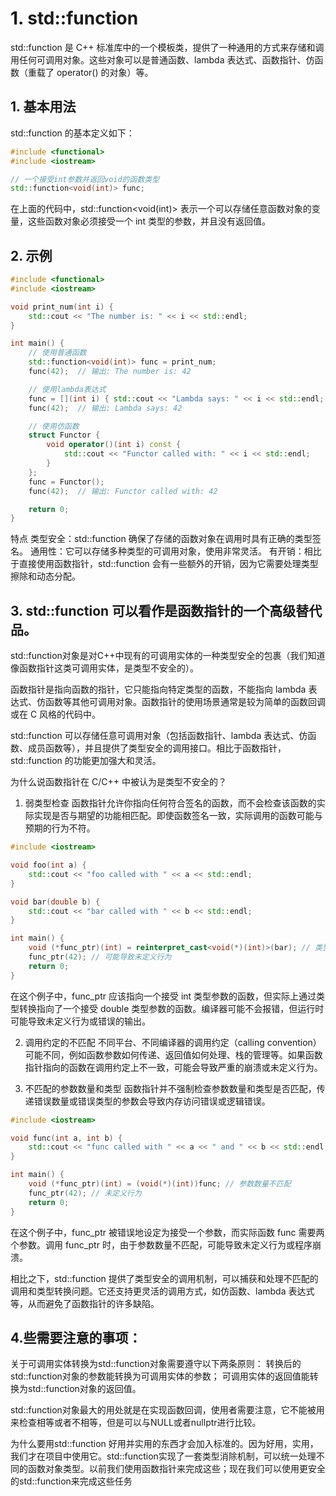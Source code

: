 # 1. std::function

std::function 是 C++ 标准库中的一个模板类，提供了一种通用的方式来存储和调用任何可调用对象。这些对象可以是普通函数、lambda 表达式、函数指针、仿函数（重载了 operator() 的对象）等。

## 1. 基本用法

std::function 的基本定义如下：
```cpp
#include <functional>
#include <iostream>

// 一个接受int参数并返回void的函数类型
std::function<void(int)> func;

```
在上面的代码中，std::function<void(int)> 表示一个可以存储任意函数对象的变量，这些函数对象必须接受一个 int 类型的参数，并且没有返回值。

## 2. 示例
```cpp
#include <functional>
#include <iostream>

void print_num(int i) {
    std::cout << "The number is: " << i << std::endl;
}

int main() {
    // 使用普通函数
    std::function<void(int)> func = print_num;
    func(42);  // 输出: The number is: 42

    // 使用lambda表达式
    func = [](int i) { std::cout << "Lambda says: " << i << std::endl; };
    func(42);  // 输出: Lambda says: 42

    // 使用仿函数
    struct Functor {
        void operator()(int i) const {
            std::cout << "Functor called with: " << i << std::endl;
        }
    };
    func = Functor();
    func(42);  // 输出: Functor called with: 42

    return 0;
}

```
特点
  类型安全：std::function 确保了存储的函数对象在调用时具有正确的类型签名。
  通用性：它可以存储多种类型的可调用对象，使用非常灵活。
  有开销：相比于直接使用函数指针，std::function 会有一些额外的开销，因为它需要处理类型擦除和动态分配。

## 3. std::function 可以看作是函数指针的一个高级替代品。
std::function对象是对C++中现有的可调用实体的一种类型安全的包裹（我们知道像函数指针这类可调用实体，是类型不安全的）。

函数指针是指向函数的指针，它只能指向特定类型的函数，不能指向 lambda 表达式、仿函数等其他可调用对象。函数指针的使用场景通常是较为简单的函数回调或在 C 风格的代码中。

std::function 可以存储任意可调用对象（包括函数指针、lambda 表达式、仿函数、成员函数等），并且提供了类型安全的调用接口。相比于函数指针，std::function 的功能更加强大和灵活。

为什么说函数指针在 C/C++ 中被认为是类型不安全的？
1. 弱类型检查
函数指针允许你指向任何符合签名的函数，而不会检查该函数的实际实现是否与期望的功能相匹配。即使函数签名一致，实际调用的函数可能与预期的行为不符。

```cpp
#include <iostream>

void foo(int a) {
    std::cout << "foo called with " << a << std::endl;
}

void bar(double b) {
    std::cout << "bar called with " << b << std::endl;
}

int main() {
    void (*func_ptr)(int) = reinterpret_cast<void(*)(int)>(bar); // 类型不安全
    func_ptr(42); // 可能导致未定义行为
    return 0;
}
```
在这个例子中，func_ptr 应该指向一个接受 int 类型参数的函数，但实际上通过类型转换指向了一个接受 double 类型参数的函数。编译器可能不会报错，但运行时可能导致未定义行为或错误的输出。

2. 调用约定的不匹配
不同平台、不同编译器的调用约定（calling convention）可能不同，例如函数参数如何传递、返回值如何处理、栈的管理等。如果函数指针指向的函数在调用约定上不一致，可能会导致严重的崩溃或未定义行为。

3. 不匹配的参数数量和类型
函数指针并不强制检查参数数量和类型是否匹配，传递错误数量或错误类型的参数会导致内存访问错误或逻辑错误。

```cpp
#include <iostream>

void func(int a, int b) {
    std::cout << "func called with " << a << " and " << b << std::endl;
}

int main() {
    void (*func_ptr)(int) = (void(*)(int))func; // 参数数量不匹配
    func_ptr(42); // 未定义行为
    return 0;
}

```
在这个例子中，func_ptr 被错误地设定为接受一个参数，而实际函数 func 需要两个参数。调用 func_ptr 时，由于参数数量不匹配，可能导致未定义行为或程序崩溃。

相比之下，std::function 提供了类型安全的调用机制，可以捕获和处理不匹配的调用和类型转换问题。它还支持更灵活的调用方式，如仿函数、lambda 表达式等，从而避免了函数指针的许多缺陷。


## 4.些需要注意的事项：
关于可调用实体转换为std::function对象需要遵守以下两条原则：
  转换后的std::function对象的参数能转换为可调用实体的参数；
  可调用实体的返回值能转换为std::function对象的返回值。

std::function对象最大的用处就是在实现函数回调，使用者需要注意，它不能被用来检查相等或者不相等，但是可以与NULL或者nullptr进行比较。

为什么要用std::function
  好用并实用的东西才会加入标准的。因为好用，实用，我们才在项目中使用它。std::function实现了一套类型消除机制，可以统一处理不同的函数对象类型。以前我们使用函数指针来完成这些；现在我们可以使用更安全的std::function来完成这些任务








